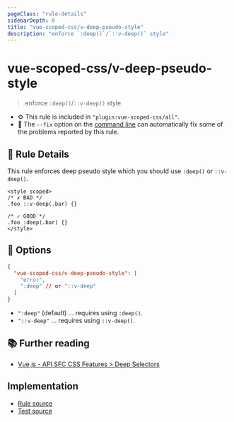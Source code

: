 ```yaml
---
pageClass: "rule-details"
sidebarDepth: 0
title: "vue-scoped-css/v-deep-pseudo-style"
description: "enforce `:deep()`/`::v-deep()` style"
---
```

# vue-scoped-css/v-deep-pseudo-style

> enforce `:deep()`/`::v-deep()` style

- :gear: This rule is included in `"plugin:vue-scoped-css/all"`.
- :wrench: The `--fix` option on the [command line](https://eslint.org/docs/user-guide/command-line-interface#fixing-problems) can automatically fix some of the problems reported by this rule.

## :book: Rule Details

This rule enforces deep pseudo style which you should use `:deep()` or `::v-deep()`.

<eslint-code-block fix :rules="{'vue-scoped-css/v-deep-pseudo-style': ['error']}">

```vue
<style scoped>
/* ✗ BAD */
.foo ::v-deep(.bar) {}

/* ✓ GOOD */
.foo :deep(.bar) {}
</style>
```

</eslint-code-block>

## :wrench: Options

```json
{
  "vue-scoped-css/v-deep-pseudo-style": [
    "error",
    ":deep" // or "::v-deep"
  ]
}
```

- `":deep"` (default) ... requires using `:deep()`.
- `"::v-deep"` ... requires using `::v-deep()`.

## :books: Further reading

- [Vue.js - API SFC CSS Features > Deep Selectors](https://vuejs.org/api/sfc-css-features.html#deep-selectors)

## Implementation

- [Rule source](https://github.com/future-architect/eslint-plugin-vue-scoped-css/blob/master/lib/rules/v-deep-pseudo-style.ts)
- [Test source](https://github.com/future-architect/eslint-plugin-vue-scoped-css/blob/master/tests/lib/rules/v-deep-pseudo-style.ts)
